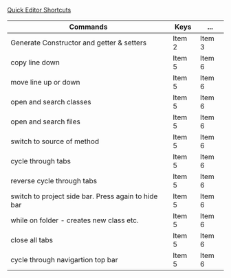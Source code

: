 [Quick Editor Shortcuts](https://tomgregory.com/edit-code-faster-in-intellij-idea/)

| Commands | Keys | ...|  
| -------- | -------- | -------- |  
| Generate Constructor and getter & setters | Item 2 | Item 3 |  
| copy line down | Item 5 | Item 6 |
| move line up or down| Item 5 | Item 6 |
| open and search classes | Item 5 | Item 6 |
| open and search files | Item 5 | Item 6 |
| switch to source of method | Item 5 | Item 6 |
| cycle through tabs | Item 5 | Item 6 |
| reverse cycle through tabs| Item 5 | Item 6 |
| switch to project side bar. Press again to hide bar | Item 5 | Item 6 |
| while on folder - creates new class etc.| Item 5 | Item 6 |
| close all tabs| Item 5 | Item 6 |
| cycle through navigartion top bar| Item 5 | Item 6 |


